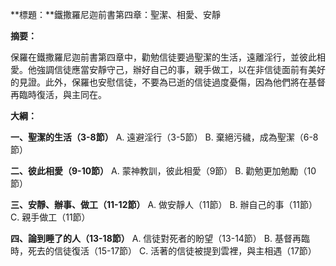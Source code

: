**標題：**鐵撒羅尼迦前書第四章：聖潔、相愛、安靜

**摘要：**

保羅在鐵撒羅尼迦前書第四章中，勸勉信徒要過聖潔的生活，遠離淫行，並彼此相愛。他強調信徒應當安靜守己，辦好自己的事，親手做工，以在非信徒面前有美好的見證。此外，保羅也安慰信徒，不要為已逝的信徒過度憂傷，因為他們將在基督再臨時復活，與主同在。

**大綱：**

**一、聖潔的生活（3-8節）**
    A. 遠避淫行（3-5節）
    B. 棄絕污穢，成為聖潔（6-8節）

**二、彼此相愛（9-10節）**
    A. 蒙神教訓，彼此相愛（9節）
    B. 勸勉更加勉勵（10節）

**三、安靜、辦事、做工（11-12節）**
    A. 做安靜人（11節）
    B. 辦自己的事（11節）
    C. 親手做工（11節）

**四、論到睡了的人（13-18節）**
    A. 信徒對死者的盼望（13-14節）
    B. 基督再臨時，死去的信徒復活（15-17節）
    C. 活著的信徒被提到雲裡，與主相遇（17節）